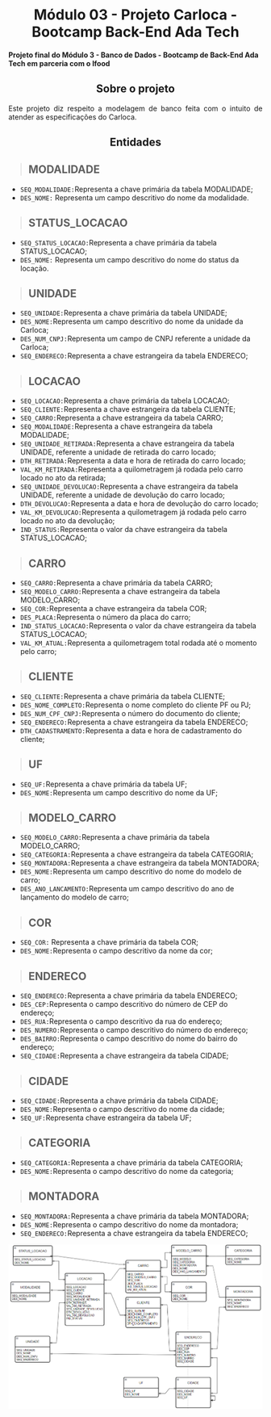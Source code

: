 <div align="center"> 
    <h1>
        Módulo 03 - Projeto Carloca - Bootcamp Back-End Ada Tech
    </h1>
</div>


<h4>
    Projeto final do Módulo 3 - Banco de Dados - Bootcamp de Back-End Ada Tech em parceria com o Ifood
</h4>

<div align="center"> 
    <h2>
    Sobre o projeto
    </h2>
</div>

<div align="justify">
    <p> Este projeto diz respeito a modelagem de banco feita com o intuito de atender as especificações do Carloca. </p>
</div>

<div align="center"> 
    <h2>
    Entidades
    </h2>
</div>

> ## MODALIDADE


- `SEQ_MODALIDADE:`Representa a chave primária da tabela MODALIDADE; 
- `DES_NOME:` Representa um campo descritivo do nome da modalidade.


> ## STATUS_LOCACAO
- `SEQ_STATUS_LOCACAO:`Representa a chave primária da tabela STATUS_LOCACAO;  
- `DES_NOME:` Representa um campo descritivo do nome do status da locação.

> ## UNIDADE
- `SEQ_UNIDADE:`Representa a chave primária da tabela UNIDADE;
- `DES_NOME:`Representa um campo descritivo do nome da unidade da Carloca;
- `DES_NUM_CNPJ:`Representa um campo de CNPJ referente a unidade da Carloca;
- `SEQ_ENDERECO:`Representa a chave estrangeira da tabela ENDERECO;

> ## LOCACAO
- `SEQ_LOCACAO:`Representa a chave primária da tabela LOCACAO;
- `SEQ_CLIENTE:`Representa a chave estrangeira da tabela CLIENTE;
- `SEQ_CARRO:`Representa a chave estrangeira da tabela CARRO;
- `SEQ_MODALIDADE:`Representa a chave estrangeira da tabela MODALIDADE;
- `SEQ_UNIDADE_RETIRADA:`Representa a chave estrangeira da tabela UNIDADE, referente a unidade de retirada do carro locado;
- `DTH_RETIRADA:`Representa a data e hora de retirada do carro locado;
- `VAL_KM_RETIRADA:`Representa a quilometragem já rodada pelo carro locado no ato da retirada;
- `SEQ_UNIDADE_DEVOLUCAO:`Representa a chave estrangeira da tabela UNIDADE, referente a unidade de devolução do carro locado;
- `DTH_DEVOLUCAO:`Representa a data e hora de devolução do carro locado;
- `VAL_KM_DEVOLUCAO:`Representa a quilometragem já rodada pelo carro locado no ato da devolução;
- `IND_STATUS:`Representa o valor da chave estrangeira da tabela STATUS_LOCACAO;

> ## CARRO

- `SEQ_CARRO:`Representa a chave primária da tabela CARRO;
- `SEQ_MODELO_CARRO:`Representa a chave estrangeira da tabela MODELO_CARRO;
- `SEQ_COR:`Representa a chave estrangeira da tabela COR;
- `DES_PLACA:`Representa o número da placa do carro;
- `IND_STATUS_LOCACAO:`Representa o valor da chave estrangeira da tabela STATUS_LOCACAO;
- `VAL_KM_ATUAL:`Representa a quilometragem total rodada até o momento pelo carro;

> ## CLIENTE

- `SEQ_CLIENTE:`Representa a chave primária da tabela CLIENTE;
- `DES_NOME_COMPLETO:`Representa o nome completo do cliente PF ou PJ;
- `DES_NUM_CPF_CNPJ:`Representa o número do documento do cliente;
- `SEQ_ENDERECO:`Representa a chave estrangeira da tabela ENDERECO;
- `DTH_CADASTRAMENTO:`Representa a data e hora de cadastramento do cliente;

> ## UF

- `SEQ_UF:`Representa a chave primária da tabela UF;
- `DES_NOME:`Representa um campo descritivo do nome da UF;

> ## MODELO_CARRO

- `SEQ_MODELO_CARRO:`Representa a chave primária da tabela MODELO_CARRO;
- `SEQ_CATEGORIA:`Representa a chave estrangeira da tabela CATEGORIA;
- `SEQ_MONTADORA:`Representa a chave estrangeira da tabela MONTADORA;
- `DES_NOME:`Representa um campo descritivo do nome do modelo de carro;
- `DES_ANO_LANCAMENTO:`Representa um campo descritivo do ano de lançamento do modelo de carro;

> ## COR 
- `SEQ_COR:` Representa a chave primária da tabela COR; 
- `DES_NOME:`Representa o campo descritivo da nome da cor;

> ## ENDERECO
- `SEQ_ENDERECO:`Representa a chave primária da tabela ENDERECO;
- `DES_CEP:`Representa o campo descritivo do  número de CEP do endereço;
- `DES_RUA:`Representa o campo descritivo da rua do endereço;
- `DES_NUMERO:`Representa o campo descritivo do número do endereço;
- `DES_BAIRRO:`Representa o campo descritivo do nome do bairro do endereço;
- `SEQ_CIDADE:`Representa a chave estrangeira da tabela CIDADE;

> ## CIDADE
- `SEQ_CIDADE:`Representa a chave primária da tabela CIDADE; 
- `DES_NOME:`Representa o campo descritivo do nome da cidade;
- `SEQ_UF:`Representa chave estrangeira da tabela UF;

> ## CATEGORIA 
- `SEQ_CATEGORIA:`Representa a chave primária da tabela CATEGORIA;
- `DES_NOME:`Representa o campo descritivo do nome da categoria;

> ## MONTADORA
- `SEQ_MONTADORA:`Representa a chave primária da tabela MONTADORA; 
- `DES_NOME:`Representa o campo descritivo do nome da montadora;
- `SEQ_ENDERECO:`Representa a chave estrangeira da tabela ENDERECO;

![Esquema da Modelagem do Projeto](imagens/esquema_modelagem.png "Esquema da Modelagem do Projeto")